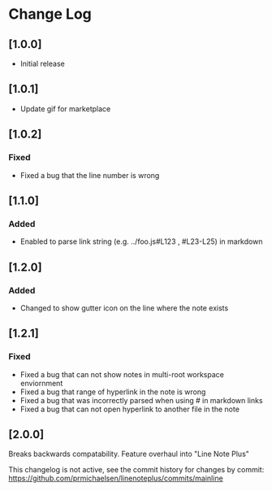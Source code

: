 # Change Log

## [1.0.0]

- Initial release

## [1.0.1]

- Update gif for marketplace

## [1.0.2]

### Fixed

- Fixed a bug that the line number is wrong

## [1.1.0]

### Added

- Enabled to parse link string (e.g. ../foo.js#L123 , #L23-L25) in markdown

## [1.2.0]

### Added

- Changed to show gutter icon on the line where the note exists

## [1.2.1]

### Fixed

- Fixed a bug that can not show notes in multi-root workspace enviornment
- Fixed a bug that range of hyperlink in the note is wrong
- Fixed a bug that was incorrectly parsed when using # in markdown links
- Fixed a bug that can not open hyperlink to another file in the note

## [2.0.0]

Breaks backwards compatability. Feature overhaul into "Line Note Plus"

This changelog is not active, see the commit history for changes by
commit: https://github.com/prmichaelsen/linenoteplus/commits/mainline